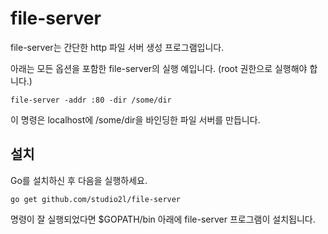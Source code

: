 # file-server

file-server는 간단한 http 파일 서버 생성 프로그램입니다.

아래는 모든 옵션을 포함한 file-server의 실행 예입니다.
(root 권한으로 실행해야 합니다.)

```
file-server -addr :80 -dir /some/dir
```

이 명령은 localhost에 /some/dir을 바인딩한 파일 서버를 만듭니다.

## 설치

Go를 설치하신 후 다음을 실행하세요.

```
go get github.com/studio2l/file-server
```

명령이 잘 실행되었다면 $GOPATH/bin 아래에 file-server 프로그램이 설치됩니다.
